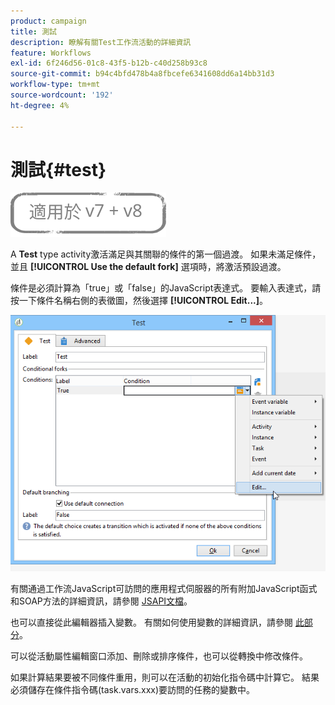 ```yaml
---
product: campaign
title: 測試
description: 瞭解有關Test工作流活動的詳細資訊
feature: Workflows
exl-id: 6f246d56-01c8-43f5-b12b-c40d258b93c8
source-git-commit: b94c4bfd478b4a8fbcefe6341608dd6a14bb31d3
workflow-type: tm+mt
source-wordcount: '192'
ht-degree: 4%

---
```


# 測試{#test}

![](../../assets/common.svg)

A **Test** type activity激活滿足與其關聯的條件的第一個過渡。 如果未滿足條件，並且 **[!UICONTROL Use the default fork]** 選項時，將激活預設過渡。

條件是必須計算為「true」或「false」的JavaScript表達式。 要輸入表達式，請按一下條件名稱右側的表徵圖，然後選擇 **[!UICONTROL Edit...]**。

![](assets/edit_test.png)

有關通過工作流JavaScript可訪問的應用程式伺服器的所有附加JavaScript函式和SOAP方法的詳細資訊，請參閱 [JSAPI文檔](https://experienceleague.adobe.com/developer/campaign-api/api/index.html?lang=zh-Hant)。

也可以直接從此編輯器插入變數。 有關如何使用變數的詳細資訊，請參閱 [此部分](javascript-scripts-and-templates.md#variables)。

可以從活動屬性編輯窗口添加、刪除或排序條件，也可以從轉換中修改條件。

如果計算結果要被不同條件重用，則可以在活動的初始化指令碼中計算它。 結果必須儲存在條件指令碼(task.vars.xxx)要訪問的任務的變數中。
